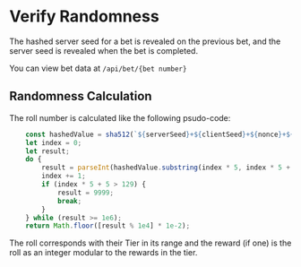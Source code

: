 # Verify Randomness

The hashed server seed for a bet is revealed on the previous bet, and the server seed is revealed when the bet is completed.

You can view bet data at `/api/bet/{bet number}`

## Randomness Calculation

The roll number is calculated like the following psudo-code:

```javascript
    const hashedValue = sha512(`${serverSeed}+${clientSeed}+${nonce}+${lootboxId}`)
    let index = 0;
    let result;
    do {
        result = parseInt(hashedValue.substring(index * 5, index * 5 + 5), 16);
        index += 1;
        if (index * 5 + 5 > 129) {
            result = 9999;
            break;
        }
    } while (result >= 1e6);
    return Math.floor([result % 1e4] * 1e-2);
```

The roll corresponds with their Tier in its range and the reward (if one) is the roll as an integer modular to the rewards in the tier.
